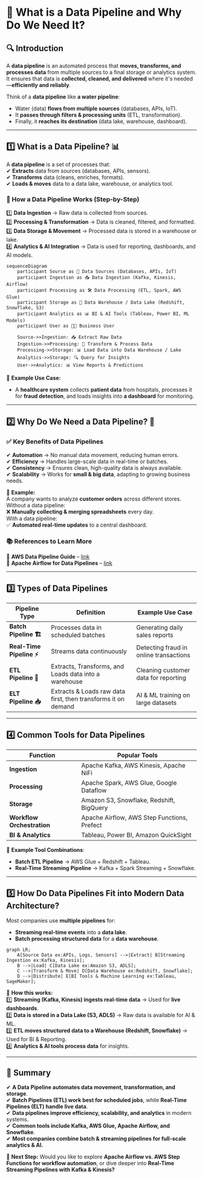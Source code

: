 # **🔄 What is a Data Pipeline and Why Do We Need It?**

## **🔍 Introduction**

A **data pipeline** is an automated process that **moves, transforms, and processes data** from multiple sources to a final storage or analytics system. It ensures that data is **collected, cleaned, and delivered** where it's needed—**efficiently and reliably**.

Think of a **data pipeline** like **a water pipeline**:

- Water (data) **flows from multiple sources** (databases, APIs, IoT).
- It **passes through filters & processing units** (ETL, transformation).
- Finally, it **reaches its destination** (data lake, warehouse, dashboard).

---

## **1️⃣ What is a Data Pipeline? 📊**

A **data pipeline** is a set of processes that:  
✔ **Extracts** data from sources (databases, APIs, sensors).  
✔ **Transforms** data (cleans, enriches, formats).  
✔ **Loads & moves** data to a data lake, warehouse, or analytics tool.

### **📌 How a Data Pipeline Works (Step-by-Step)**

1️⃣ **Data Ingestion** → Raw data is collected from sources.  
2️⃣ **Processing & Transformation** → Data is cleaned, filtered, and formatted.  
3️⃣ **Data Storage & Movement** → Processed data is stored in a warehouse or lake.  
4️⃣ **Analytics & AI Integration** → Data is used for reporting, dashboards, and AI models.

```mermaid
sequenceDiagram
    participant Source as 📡 Data Sources (Databases, APIs, IoT)
    participant Ingestion as 📥 Data Ingestion (Kafka, Kinesis, Airflow)
    participant Processing as 🛠️ Data Processing (ETL, Spark, AWS Glue)
    participant Storage as 🏢 Data Warehouse / Data Lake (Redshift, Snowflake, S3)
    participant Analytics as 📊 BI & AI Tools (Tableau, Power BI, ML Models)
    participant User as 👩‍💻 Business User

    Source->>Ingestion: 📥 Extract Raw Data
    Ingestion->>Processing: 🔄 Transform & Process Data
    Processing->>Storage: 📊 Load Data into Data Warehouse / Lake
    Analytics->>Storage: 🔍 Query for Insights
    User->>Analytics: 📊 View Reports & Predictions
```

📌 **Example Use Case:**

- A **healthcare system** collects **patient data** from hospitals, processes it for **fraud detection**, and loads insights into **a dashboard** for monitoring.

---

## **2️⃣ Why Do We Need a Data Pipeline? 🤔**

### **✅ Key Benefits of Data Pipelines**

✔ **Automation** → No manual data movement, reducing human errors.  
✔ **Efficiency** → Handles large-scale data in real-time or batches.  
✔ **Consistency** → Ensures clean, high-quality data is always available.  
✔ **Scalability** → Works for **small & big data**, adapting to growing business needs.

📌 **Example:**  
A company wants to analyze **customer orders** across different stores.  
Without a data pipeline:  
❌ **Manually collecting & merging spreadsheets** every day.  
With a data pipeline:  
✅ **Automated real-time updates** to a central dashboard.

### **📚 References to Learn More**

🔹 **AWS Data Pipeline Guide** – [link](https://docs.aws.amazon.com/datapipeline/latest/DeveloperGuide/what-is-datapipeline.html)  
🔹 **Apache Airflow for Data Pipelines** – [link](https://airflow.apache.org/)

---

## **3️⃣ Types of Data Pipelines**

| **Pipeline Type**         | **Definition**                                                | **Example Use Case**                   |
| ------------------------- | ------------------------------------------------------------- | -------------------------------------- |
| **Batch Pipeline 🏗️**     | Processes data in scheduled batches                           | Generating daily sales reports         |
| **Real-Time Pipeline ⚡** | Streams data continuously                                     | Detecting fraud in online transactions |
| **ETL Pipeline 🔄**       | Extracts, Transforms, and Loads data into a warehouse         | Cleaning customer data for reporting   |
| **ELT Pipeline 📥**       | Extracts & Loads raw data first, then transforms it on demand | AI & ML training on large datasets     |

---

## **4️⃣ Common Tools for Data Pipelines**

| **Function**               | **Popular Tools**                           |
| -------------------------- | ------------------------------------------- |
| **Ingestion**              | Apache Kafka, AWS Kinesis, Apache NiFi      |
| **Processing**             | Apache Spark, AWS Glue, Google Dataflow     |
| **Storage**                | Amazon S3, Snowflake, Redshift, BigQuery    |
| **Workflow Orchestration** | Apache Airflow, AWS Step Functions, Prefect |
| **BI & Analytics**         | Tableau, Power BI, Amazon QuickSight        |

📌 **Example Tool Combinations**:

- **Batch ETL Pipeline** → AWS Glue + Redshift + Tableau.
- **Real-Time Streaming Pipeline** → Kafka + Spark Streaming + Snowflake.

---

## **5️⃣ How Do Data Pipelines Fit into Modern Data Architecture?**

Most companies use **multiple pipelines** for:

- **Streaming real-time events** into a **data lake**.
- **Batch processing structured data** for a **data warehouse**.

```mermaid
graph LR;
    A[Source Data ex:APIs, Logs, Sensors] -->|Extract| B[Streaming Ingestion ex:Kafka, Kinesis];
    B -->|Load| C[Data Lake ex:Amazon S3, ADLS];
    C -->|Transform & Move| D[Data Warehouse ex:Redshift, Snowflake];
    D -->|Distribute| E[BI Tools & Machine Learning ex:Tableau, SageMaker];
```

📌 **How this works:**  
1️⃣ **Streaming (Kafka, Kinesis) ingests real-time data** → Used for **live dashboards**.  
2️⃣ **Data is stored in a Data Lake (S3, ADLS)** → Raw data is available for AI & ML.  
3️⃣ **ETL moves structured data to a Warehouse (Redshift, Snowflake)** → Used for BI & Reporting.  
4️⃣ **Analytics & AI tools process data** for insights.

---

## **🎯 Summary**

✔ **A Data Pipeline automates data movement, transformation, and storage**.  
✔ **Batch Pipelines (ETL) work best for scheduled jobs**, while **Real-Time Pipelines (ELT) handle live data**.  
✔ **Data pipelines improve efficiency, scalability, and analytics** in modern systems.  
✔ **Common tools include Kafka, AWS Glue, Apache Airflow, and Snowflake**.  
✔ **Most companies combine batch & streaming pipelines for full-scale analytics & AI.**

🚀 **Next Step:** Would you like to explore **Apache Airflow vs. AWS Step Functions for workflow automation**, or dive deeper into **Real-Time Streaming Pipelines with Kafka & Kinesis?**
